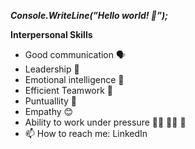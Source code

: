  ***Console.WriteLine(”Hello world! 🖖”);***
 
 
**Interpersonal Skills**

- Good communication 🗣️
- Leadership 💪
- Emotional intelligence 🤗
- Efficient Teamwork 👥
- Puntuallity 🎯
- Empathy 😊
- Ability to work under pressure 👨‍💻 🏃‍♂️ 🏁
- 📫 How to reach me: LinkedIn
